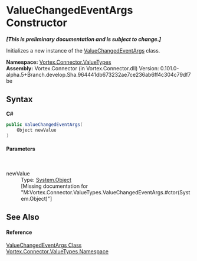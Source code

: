 # ValueChangedEventArgs Constructor 
 _**\[This is preliminary documentation and is subject to change.\]**_

Initializes a new instance of the <a href="T_Vortex_Connector_ValueTypes_ValueChangedEventArgs.md">ValueChangedEventArgs</a> class.

**Namespace:**&nbsp;<a href="N_Vortex_Connector_ValueTypes.md">Vortex.Connector.ValueTypes</a><br />**Assembly:**&nbsp;Vortex.Connector (in Vortex.Connector.dll) Version: 0.101.0-alpha.5+Branch.develop.Sha.964441db673232ae7ce236ab6ff4c304c79df7be

## Syntax

**C#**<br />
``` C#
public ValueChangedEventArgs(
	Object newValue
)
```


#### Parameters
&nbsp;<dl><dt>newValue</dt><dd>Type: <a href="http://msdn2.microsoft.com/en-us/library/e5kfa45b" target="_blank">System.Object</a><br />\[Missing <param name="newValue"/> documentation for "M:Vortex.Connector.ValueTypes.ValueChangedEventArgs.#ctor(System.Object)"\]</dd></dl>

## See Also


#### Reference
<a href="T_Vortex_Connector_ValueTypes_ValueChangedEventArgs.md">ValueChangedEventArgs Class</a><br /><a href="N_Vortex_Connector_ValueTypes.md">Vortex.Connector.ValueTypes Namespace</a><br />